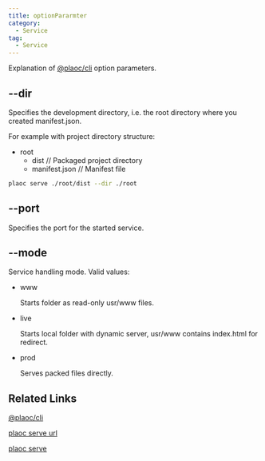 ```yaml
---
title: optionPararmter
category: 
  - Service
tag:
  - Service  
---
```


Explanation of [@plaoc/cli](./index.md) option parameters.

## --dir

Specifies the development directory, i.e. the root directory where you created manifest.json.

For example with project directory structure:

- root
  - dist // Packaged project directory
  - manifest.json // Manifest file
  
```bash
plaoc serve ./root/dist --dir ./root
```

## --port

Specifies the port for the started service.

## --mode

Service handling mode.
Valid values:

- www

  Starts folder as read-only usr/www files.

- live

  Starts local folder with dynamic server, usr/www contains index.html for redirect. 

- prod

  Serves packed files directly.


## Related Links  

[@plaoc/cli](./index.md)

[plaoc serve url](./serve-url.md)

[plaoc serve](./serve.md)